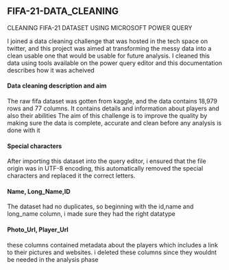 ## FIFA-21-DATA_CLEANING
CLEANING  FIFA-21 DATASET USING MICROSOFT POWER QUERY

 I joined a data cleaning challenge that was hosted in the tech space on twitter, and this project was aimed at transforming the messy data into a clean usable one that would be usable for future analysis. I cleaned this data using tools available on the power query editor and this documentation describes how it was acheived

#### Data cleaning description and aim
The raw fifa dataset was gotten from kaggle, and the data contains 18,979 rows and 77 columns. It contains details and information about players and also their abilities
The aim of this challenge is to improve the quality by making sure the data is complete, accurate and clean before any analysis is done with it

#### Special characters
After importing this dataset into the query editor, i ensured that the file origin was in UTF-8 encoding, this automatically removed the special characters and replaced it the correct letters.

#### Name, Long_Name,ID
The dataset had no duplicates, so beginning with the id,name and long_name column, i made sure they had the right datatype

#### Photo_Url, Player_Url
these columns contained metadata about the players which includes a link to their pictures and websites. i deleted these columns since they wouldnt be needed in the analysis phase

#### 
